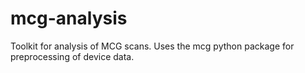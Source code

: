# mcg-analysis
Toolkit for analysis of MCG scans. Uses the mcg python package for preprocessing of device data.
